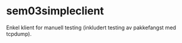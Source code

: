 # sem03simpleclient
Enkel klient for manuell testing (inkludert testing av pakkefangst med tcpdump).
